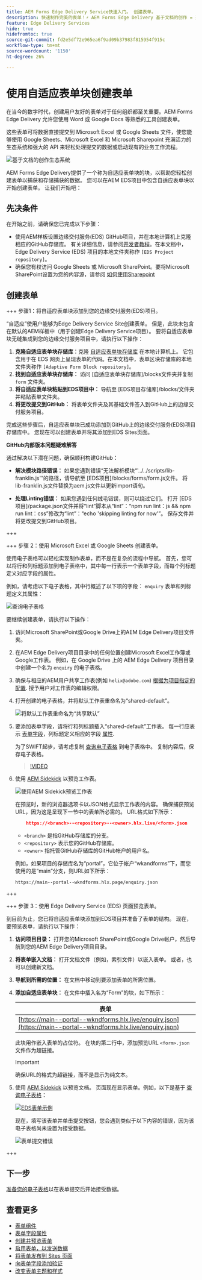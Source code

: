 ```yaml
---
title: AEM Forms Edge Delivery Service快速入门。 创建表单。
description: 快速制作完美的表单！⚡ AEM Forms Edge Delivery 基于文档的创作 = 速度极快、SEO 友好的表单，让用户更加满意，搜索引擎更加优异。
feature: Edge Delivery Services
hide: true
hidefromtoc: true
source-git-commit: fd2e5df72e965ea6f9ad09b37983f815954f915c
workflow-type: tm+mt
source-wordcount: '1150'
ht-degree: 26%

---
```



# 使用自适应表单块创建表单

在当今的数字时代，创建用户友好的表单对于任何组织都至关重要。AEM Forms Edge Delivery 允许您使用 Word 或 Google Docs 等熟悉的工具创建表单。

这些表单可将数据直接提交到 Microsoft Excel 或 Google Sheets 文件，使您能够使用 Google Sheets、Microsoft Excel 和 Microsoft Sharepoint 充满活力的生态系统和强大的 API 来轻松处理提交的数据或启动现有的业务工作流程。

![基于文档的创作生态系统](/help/edge/assets/document-based-authoring-workflow-create-form.png)

AEM Forms Edge Delivery提供了一个称为自适应表单块的块，以帮助您轻松创建表单以捕获和存储捕获的数据。 您可以在AEM EDS项目中包含自适应表单块以开始创建表单。 让我们开始吧：


## 先决条件

在开始之前，请确保您已完成以下步骤：

* 使用AEM样板设置边缘交付服务(EDS) GitHub项目，并在本地计算机上克隆相应的GitHub存储库。 有关详细信息，请参阅[开发者教程](https://www.aem.live/developer/tutorial)。在本文档中，Edge Delivery Service (EDS) 项目的本地文件夹称作 `[EDS Project repository]`。
* 确保您有权访问 Google Sheets 或 Microsoft SharePoint。要将Microsoft SharePoint设置为您的内容源，请参阅 [如何使用Sharepoint](https://www.aem.live/docs/setup-customer-sharepoint)



## 创建表单

+++ 步骤1：将自适应表单块添加到您的边缘交付服务(EDS)项目。

“自适应”使用户能够为Edge Delivery Service Site创建表单。 但是，此块未包含在默认的AEM样板中（用于创建Edge Delivery Service项目）。 要将自适应表单块无缝集成到您的边缘交付服务项目中，请执行以下操作：

1. **克隆自适应表单块存储库**：克隆 [自适应表单块存储库](https://github.com/adobe/afb) 在本地计算机上。 它包含用于在 EDS 网页上呈现表单的代码。在本文档中，表单区块存储库的本地文件夹称作 `[Adaptive Form Block repository]`。
1. **找到自适应表单块存储库：** 访问 [自适应表单块存储库]/blocks文件夹并复制 `form` 文件夹。
1. **将自适应表单块粘贴到EDS项目中：**
导航至 [EDS项目存储库]/blocks/文件夹并粘贴表单文件夹。
1. **将更改提交到GitHub：** 将表单文件夹及其基础文件签入到GitHub上的边缘交付服务项目。

完成这些步骤后，自适应表单块已成功添加到GitHub上的边缘交付服务(EDS)项目存储库中。 您现在可以创建表单并将其添加到EDS Sites页面。


**GitHub内部版本问题疑难解答**

通过解决以下潜在问题，确保顺利构建GitHub：

* **解决模块路径错误：**
如果您遇到错误“无法解析模块“&#39;../../scripts/lib-franklin.js&#39;”的路径，请导航至 [EDS项目]/blocks/forms/form.js文件。 将lib-franklin.js文件替换为aem.js文件以更新import语句。

* **处理Linting错误：**
如果您遇到任何绒毛错误，则可以绕过它们。 打开 [EDS项目]/package.json文件并将“lint”脚本从“lint”：“npm run lint：js &amp;&amp; npm run lint：css”修改为“lint”：“echo &#39;skipping linting for now&#39;”。 保存文件并将更改提交到GitHub项目。



+++

+++ 步骤 2：使用 Microsoft Excel 或 Google Sheets 创建表单。

使用电子表格可以轻松实现制作表单，而不是在复杂的流程中导航。 首先，您可以将行和列标题添加到电子表格中，其中每一行表示一个表单字段，而每个列标题定义对应字段的属性。

例如，请考虑以下电子表格，其中行概述了以下项的字段： `enquiry` 表单和列标题定义其属性：

![查询电子表格](/help/edge/assets/enquiry-form-spreadsheet.png)

要继续创建表单，请执行以下操作：

1. 访问Microsoft SharePoint或Google Drive上的AEM Edge Delivery项目文件夹。

1. 在AEM Edge Delivery项目目录中的任何位置创建Microsoft Excel工作簿或Google工作表。 例如，在 Google Drive 上的 AEM Edge Delivery 项目目录中创建一个名为 `enquiry` 的电子表格。

1. 确保与相应的AEM用户共享工作表(例如 `helix@adobe.com`) [根据为项目指定的配置](https://www.aem.live/docs/setup-customer-sharepoint). 授予用户对工作表的编辑权限。

1. 打开创建的电子表格，并将默认工作表重命名为“shared-default”。

   ![将默认工作表重命名为“共享默认”](/help/edge/assets/rename-sheet-to-shared-default.png)

1. 要添加表单字段，请将行和列标题插入“shared-default”工作表。 每一行应表示 [表单字段](/help/edge/docs/forms/form-components.md#available-components)，列标题定义相应的字段 [属性](/help/edge/docs/forms/form-components.md#components-properties).

   为了SWIFT起步，请考虑复制 [查询电子表格](https://docs.google.com/spreadsheets/d/196lukD028RDK_evBelkOonPxC7w0l_IiJ-Yx3DvMfNk/edit#gid=0) 到电子表格中。 复制内容后，保存电子表格。

   >[!VIDEO](https://video.tv.adobe.com/v/3427468?quality=12&learn=on)


1. 使用 [AEM Sidekick](https://www.aem.live/developer/tutorial#preview-and-publish-your-content) 以预览工作表。

   ![使用AEM Sidekick预览工作表](/help/edge/assets/preview-form.png)

   在预览时，新的浏览器选项卡以JSON格式显示工作表的内容。 确保捕获预览URL，因为这是呈现下一节中的表单所必需的。 URL格式如下所示：


   ```JSON
       https://<branch>--<repository>--<owner>.hlx.live/<form>.json
   ```

   * `<branch>` 是指GitHub存储库的分支。
   * `<repository>` 表示您的GitHub存储库。
   * `<owner>` 指托管GitHub存储库的GitHub帐户的用户名。

   例如，如果项目的存储库名为“portal”，它位于帐户“wkandforms”下，而您使用的是“main”分支，则URL如下所示：

   `https://main--portal--wkndforms.hlx.page/enquiry.json`


+++

+++ 步骤 3：使用 Edge Delivery Service (EDS) 页面预览表单。


到目前为止，您已将自适应表单块添加到EDS项目并准备了表单的结构。 现在，要预览表单，请执行以下操作：

1. **访问项目目录：** 打开您的Microsoft SharePoint或Google Drive帐户，然后导航到您的AEM Edge Delivery项目目录。

1. **将表单嵌入文档：** 打开文档文件（例如，索引文件）以嵌入表单。 或者，也可以创建新文档。

1. **导航到所需的位置：** 在文档中移动到要添加表单的所需位置。

1. **添加自适应表单块：** 在文件中插入名为“Form”的块，如下所示：

   | 表单 |
   |---|
   | [https://main--portal--wkndforms.hlx.live/enquiry.json](https://main--portal--wkndforms.hlx.live/enquiry.json) |

   此块用作嵌入表单的占位符。 在块的第二行中，添加预览URL `<form>.json` 文件作为超链接。

   >[!IMPORTANT]
   >
   >
   > 确保URL的格式为超链接，而不是显示为纯文本。


1. 使用 [AEM Sidekick](https://www.aem.live/developer/tutorial#preview-and-publish-your-content) 以预览文档。 页面现在显示表单。例如，以下是基于 [查询电子表格](https://docs.google.com/spreadsheets/d/196lukD028RDK_evBelkOonPxC7w0l_IiJ-Yx3DvMfNk/edit#gid=0)：


   [![EDS表单示例](/help/edge/assets/eds-form.png)](https://main--portal--wkndforms.hlx.live/)

   现在，填写该表单并单击提交按钮，您会遇到类似于以下内容的错误，因为该电子表格尚未设置为接受数据。

   ![表单提交错误](/help/edge/assets/form-error.png)

+++


## 下一步

[准备您的电子表格](/help/edge/docs/forms/submit-forms.md)以在表单提交后开始接受数据。



## 查看更多

* [表单组件](/help/edge/docs/forms/form-components.md)
* [表单字段属性](/help/edge/docs/forms/eds-form-field-properties)
* [创建并预览表单](/help/edge/docs/forms/create-forms.md)
* [启用表单，以发送数据](/help/edge/docs/forms/submit-forms.md)
* [将表单发布到 Sites 页面](/help/edge/docs/forms/publish-forms.md)
* [向表单字段添加验证](/help/edge/docs/forms/validate-forms.md)
* [改变表单主题和样式](/help/edge/docs/forms/style-theme-forms.md)
